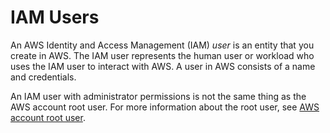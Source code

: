 # IAM Users

An AWS Identity and Access Management (IAM) _user_ is an entity that you create in AWS. The IAM user represents the human user or workload who uses the IAM user to interact with AWS. A user in AWS consists of a name and credentials.

An IAM user with administrator permissions is not the same thing as the AWS account root user. For more information about the root user, see [AWS account root user](https://docs.aws.amazon.com/IAM/latest/UserGuide/id_root-user.html).
